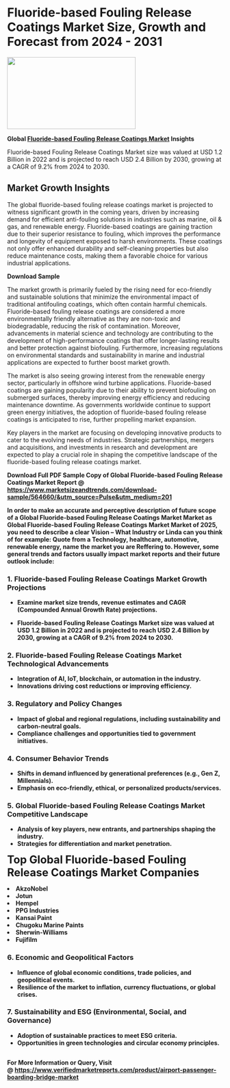 <H1>Fluoride-based Fouling Release Coatings Market Size, Growth and Forecast from 2024 - 2031</H1><img class="aligncenter size-medium wp-image-584254" src="https://thirdeyenews.in/wp-content/uploads/2024/09/Global-Market-Research-300x168.jpeg" alt="" width="300" height="168" /><p><strong>Global&nbsp;<a href="https://www.marketsizeandtrends.com/download-sample/564660/&amp;utm_source=Pulse&amp;utm_medium=201">Fluoride-based Fouling Release Coatings Market</a> Insights</strong></p><p>Fluoride-based Fouling Release Coatings Market size was valued at USD 1.2 Billion in 2022 and is projected to reach USD 2.4 Billion by 2030, growing at a CAGR of 9.2% from 2024 to 2030.</p><p><h2>Market Growth Insights</h2> <p>The global fluoride-based fouling release coatings market is projected to witness significant growth in the coming years, driven by increasing demand for efficient anti-fouling solutions in industries such as marine, oil & gas, and renewable energy. Fluoride-based coatings are gaining traction due to their superior resistance to fouling, which improves the performance and longevity of equipment exposed to harsh environments. These coatings not only offer enhanced durability and self-cleaning properties but also reduce maintenance costs, making them a favorable choice for various industrial applications.</p> <p><strong>Download Sample</strong></p> <p>The market growth is primarily fueled by the rising need for eco-friendly and sustainable solutions that minimize the environmental impact of traditional antifouling coatings, which often contain harmful chemicals. Fluoride-based fouling release coatings are considered a more environmentally friendly alternative as they are non-toxic and biodegradable, reducing the risk of contamination. Moreover, advancements in material science and technology are contributing to the development of high-performance coatings that offer longer-lasting results and better protection against biofouling. Furthermore, increasing regulations on environmental standards and sustainability in marine and industrial applications are expected to further boost market growth.</p> <p>The market is also seeing growing interest from the renewable energy sector, particularly in offshore wind turbine applications. Fluoride-based coatings are gaining popularity due to their ability to prevent biofouling on submerged surfaces, thereby improving energy efficiency and reducing maintenance downtime. As governments worldwide continue to support green energy initiatives, the adoption of fluoride-based fouling release coatings is anticipated to rise, further propelling market expansion.</p> <p>Key players in the market are focusing on developing innovative products to cater to the evolving needs of industries. Strategic partnerships, mergers and acquisitions, and investments in research and development are expected to play a crucial role in shaping the competitive landscape of the fluoride-based fouling release coatings market.</p> <p><strong></p><p><span class=""><strong>Download Full PDF Sample Copy of Global Fluoride-based Fouling Release Coatings Market Report</strong> @ <a href="https://www.marketsizeandtrends.com/download-sample/564660/&amp;utm_source=Pulse&amp;utm_medium=201" target="_blank">https://www.marketsizeandtrends.com/download-sample/564660/&amp;utm_source=Pulse&amp;utm_medium=201</a></span></p><p>In order to make an accurate and perceptive description of future scope of a Global&nbsp;Fluoride-based Fouling Release Coatings Market Market as Global&nbsp;Fluoride-based Fouling Release Coatings Market Market of 2025, you need to describe a clear Vision &ndash; What Industry or Linda can you think of for example: Quote from a Technology, healthcare, automotive, renewable energy, name the market you are Reffering to. However, some general trends and factors usually impact market reports and their future outlook include:</p><h3>1.&nbsp;<strong>Fluoride-based Fouling Release Coatings Market Growth Projections</strong></h3><ul><li>Examine market size trends, revenue estimates and CAGR (Compounded Annual Growth Rate) projections.</li><li><p>Fluoride-based Fouling Release Coatings Market size was valued at USD 1.2 Billion in 2022 and is projected to reach USD 2.4 Billion by 2030, growing at a CAGR of 9.2% from 2024 to 2030.</p></li></ul><h3>2.&nbsp;<strong>Fluoride-based Fouling Release Coatings Market Technological Advancements</strong></h3><ul><li>Integration of AI, IoT, blockchain, or automation in the industry.</li><li>Innovations driving cost reductions or improving efficiency.</li></ul><h3>3.&nbsp;<strong>Regulatory and Policy Changes</strong></h3><ul><li>Impact of global and regional regulations, including sustainability and carbon-neutral goals.</li><li>Compliance challenges and opportunities tied to government initiatives.</li></ul><h3>4.&nbsp;<strong>Consumer Behavior Trends</strong></h3><ul><li>Shifts in demand influenced by generational preferences (e.g., Gen Z, Millennials).</li><li>Emphasis on eco-friendly, ethical, or personalized products/services.</li></ul><h3>5.&nbsp;<strong>Global Fluoride-based Fouling Release Coatings Market Competitive Landscape</strong></h3><ul><li>Analysis of key players, new entrants, and partnerships shaping the industry.</li><li>Strategies for differentiation and market penetration.</li></ul><p data-pm-slice="1 1 []"><span style="color: inherit; font-family: inherit; font-size: 25px;">Top Global Fluoride-based Fouling Release Coatings Market Companies</span></p><div class="" data-test-id=""><p><li>AkzoNobel</li><li> Jotun</li><li> Hempel</li><li> PPG Industries</li><li> Kansai Paint</li><li> Chugoku Marine Paints</li><li> Sherwin-Williams</li><li> Fujifilm</li></p></div><h3>6.&nbsp;<strong>Economic and Geopolitical Factors</strong></h3><ul><li>Influence of global economic conditions, trade policies, and geopolitical events.</li><li>Resilience of the market to inflation, currency fluctuations, or global crises.</li></ul><h3>7.&nbsp;<strong>Sustainability and ESG (Environmental, Social, and Governance)</strong></h3><ul><li>Adoption of sustainable practices to meet ESG criteria.</li><li>Opportunities in green technologies and circular economy principles.</li></ul><h2><strong style="font-size: 14px;">For More Information or Query, Visit @&nbsp;</strong><a style="background-color: #ffffff; font-size: 14px;" href="https://www.marketsizeandtrends.com/report/fluoride-based-fouling-release-coatings-market/" target="_blank">https://www.verifiedmarketreports.com/product/airport-passenger-boarding-bridge-market</a></h2>
